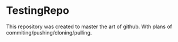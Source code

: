 # TestingRepo
This repository was created to master the art of github. Wth plans of commiting/pushing/cloning/pulling. 

